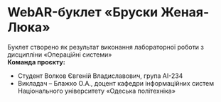 <h1>
WebAR-буклет «Бруски Женая-Люка»
</h1>
<body>
Буклет створено як результат виконання лабораторної роботи з дисципліни «Операційні системи»
<br>
<b>Команда проєкту:</b>
<ul>
  <li>Студент Волков Євгеній Владиславович, група AI-234</li>
  <li>Викладач – Блажко О.А., доцент кафедри інформаційних систем Національного
університету «Одеська політехніка»</li>
</ul>
  
<!-- «Created by GitHub». -->

</body>
